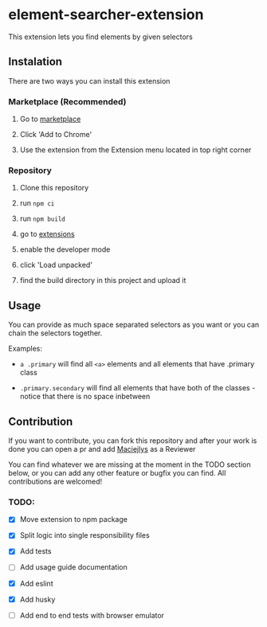# element-searcher-extension

This extension lets you find elements by given selectors

## Instalation

There are two ways you can install this extension

### Marketplace (Recommended)

1. Go to [marketplace](https://chrome.google.com/webstore/detail/element-searcher/neijamaklehlgdgamkklcgdabceanbal?hl=en&authuser=0)

2. Click 'Add to Chrome'

3. Use the extension from the Extension menu located in top right corner

### Repository

1. Clone this repository

2. run `npm ci`

3. run `npm build`

4. go to [extensions](chrome://extensions/)

5. enable the developer mode

6. click 'Load unpacked'

7. find the build directory in this project and upload it

## Usage

You can provide as much space separated selectors as you want or you can chain the selectors together.

Examples:

- `a .primary` will find all `<a>` elements and all elements that have .primary class

- `.primary.secondary` will find all elements that have both of the classes - notice that there is no space inbetween

## Contribution

If you want to contribute, you can fork this repository and after your work is done you can open
a pr and add [Maciejlys](https://github.com/Maciejlys) as a Reviewer

You can find whatever we are missing at the moment in the TODO section below, or you can add any other feature or bugfix you can find. All contributions are welcomed!

### TODO:

- [x] Move extension to npm package

- [x] Split logic into single responsibility files

- [x] Add tests

- [ ] Add usage guide documentation

- [x] Add eslint

- [x] Add husky

- [ ] Add end to end tests with browser emulator
